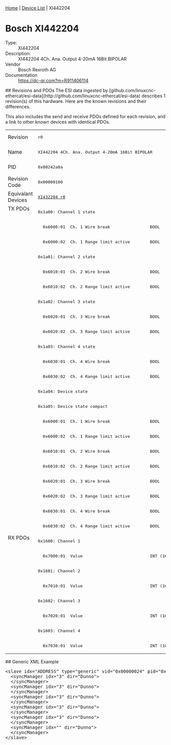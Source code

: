 <div class="nav"><a href="/esi-data">Home</a> | <a href="/esi-data/devices">Device List</a> | XI442204</div>

#  Bosch XI442204

<dl>
  <dt>Type:</dt><dd>XI442204</dd>
  <dt>Description:</dt><dd>XI442204 4Ch. Ana. Output 4-20mA 16Bit BIPOLAR</dd>
  <dt>Vendor</dt><dd>Bosch Rexroth AG</dd>
  <dt>Documentation</dt><dd><a href="https://dc-qr.com?m=R911406114">https://dc-qr.com?m=R911406114</a></dd>
</dl>
## Revisions and PDOs
The ESI data ingested by [github.com/linuxcnc-ethercat/esi-data](http://github.com/linuxcnc-ethercat/esi-data) describes 1 revision(s) of this hardware.  Here are the known revisions and their differences.

This also includes the send and receive PDOs defined for each revision, and a link to other known devices with identical PDOs.

<table>
<tr >
<td class="first">Revision</td>
<td ><pre>r0</pre></td>
</tr>
<tr >
<td class="first">Name</td>
<td ><pre>XI442204 4Ch. Ana. Output 4-20mA 16Bit BIPOLAR</pre></td>
</tr>
<tr >
<td class="first">PID</td>
<td ><pre>0x00242a0a</pre></td>
</tr>
<tr >
<td class="first">Revision Code</td>
<td ><pre>0x00000100</pre></td>
</tr>
<tr >
<td class="first">Equivalant Devices</td>
<td ><pre><a href="XI432204">XI432204 r0</a></pre></td>
</tr>
<tr class="txpdo pdosection">
<td class="first" rowspan=22 valign=top>TX PDOs</td>
<td><pre>0x1a00: Channel 1 state</pre></td>
<td></td>
</tr>
<tr class="txpdo">
<td ><pre>  0x6000:01  Ch. 1 Wire break                BOOL</pre></td>
</tr>
<tr class="txpdo">
<td ><pre>  0x6000:02  Ch. 1 Range limit active        BOOL</pre></td>
</tr>
<tr class="txpdo pdosection">
<td ><pre>0x1a01: Channel 2 state</pre></td>
</tr>
<tr class="txpdo">
<td ><pre>  0x6010:01  Ch. 2 Wire break                BOOL</pre></td>
</tr>
<tr class="txpdo">
<td ><pre>  0x6010:02  Ch. 2 Range limit active        BOOL</pre></td>
</tr>
<tr class="txpdo pdosection">
<td ><pre>0x1a02: Channel 3 state</pre></td>
</tr>
<tr class="txpdo">
<td ><pre>  0x6020:01  Ch. 3 Wire break                BOOL</pre></td>
</tr>
<tr class="txpdo">
<td ><pre>  0x6020:02  Ch. 3 Range limit active        BOOL</pre></td>
</tr>
<tr class="txpdo pdosection">
<td ><pre>0x1a03: Channel 4 state</pre></td>
</tr>
<tr class="txpdo">
<td ><pre>  0x6030:01  Ch. 4 Wire break                BOOL</pre></td>
</tr>
<tr class="txpdo">
<td ><pre>  0x6030:02  Ch. 4 Range limit active        BOOL</pre></td>
</tr>
<tr class="txpdo pdosection">
<td ><pre>0x1a04: Device state</pre></td>
</tr>
<tr class="txpdo pdosection">
<td ><pre>0x1a05: Device state compact</pre></td>
</tr>
<tr class="txpdo">
<td ><pre>  0x6000:01  Ch. 1 Wire break                BOOL</pre></td>
</tr>
<tr class="txpdo">
<td ><pre>  0x6000:02  Ch. 1 Range limit active        BOOL</pre></td>
</tr>
<tr class="txpdo">
<td ><pre>  0x6010:01  Ch. 2 Wire break                BOOL</pre></td>
</tr>
<tr class="txpdo">
<td ><pre>  0x6010:02  Ch. 2 Range limit active        BOOL</pre></td>
</tr>
<tr class="txpdo">
<td ><pre>  0x6020:01  Ch. 3 Wire break                BOOL</pre></td>
</tr>
<tr class="txpdo">
<td ><pre>  0x6020:02  Ch. 3 Range limit active        BOOL</pre></td>
</tr>
<tr class="txpdo">
<td ><pre>  0x6030:01  Ch. 4 Wire break                BOOL</pre></td>
</tr>
<tr class="txpdo">
<td ><pre>  0x6030:02  Ch. 4 Range limit active        BOOL</pre></td>
</tr>
<tr class="rxpdo pdosection">
<td class="first" rowspan=8 valign=top>RX PDOs</td>
<td><pre>0x1600: Channel 1</pre></td>
<td></td>
</tr>
<tr class="rxpdo">
<td ><pre>  0x7000:01  Value                           INT (16 bits)</pre></td>
</tr>
<tr class="rxpdo pdosection">
<td ><pre>0x1601: Channel 2</pre></td>
</tr>
<tr class="rxpdo">
<td ><pre>  0x7010:01  Value                           INT (16 bits)</pre></td>
</tr>
<tr class="rxpdo pdosection">
<td ><pre>0x1602: Channel 3</pre></td>
</tr>
<tr class="rxpdo">
<td ><pre>  0x7020:01  Value                           INT (16 bits)</pre></td>
</tr>
<tr class="rxpdo pdosection">
<td ><pre>0x1603: Channel 4</pre></td>
</tr>
<tr class="rxpdo">
<td ><pre>  0x7030:01  Value                           INT (16 bits)</pre></td>
</tr>
</table>
## Generic XML Example
<pre class="xml">
&lt;slave idx="ADDRESS" type="generic" vid="0x00000024" pid="0x00242a0a" configPdos="true"&gt;
  &lt;syncManager idx="3" dir="Dunno"&gt;
  &lt;/syncManager&gt;
  &lt;syncManager idx="3" dir="Dunno"&gt;
  &lt;/syncManager&gt;
  &lt;syncManager idx="3" dir="Dunno"&gt;
  &lt;/syncManager&gt;
  &lt;syncManager idx="3" dir="Dunno"&gt;
  &lt;/syncManager&gt;
  &lt;syncManager idx="3" dir="Dunno"&gt;
  &lt;/syncManager&gt;
  &lt;syncManager idx="" dir="Dunno"&gt;
  &lt;/syncManager&gt;
&lt;/slave&gt;
</pre>
